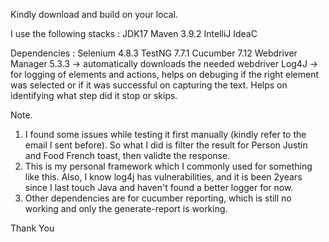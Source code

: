 Kindly download and build on your local.

I use the following stacks : JDK17 Maven 3.9.2 IntelliJ IdeaC

Dependencies :
Selenium 4.8.3
TestNG 7.7.1
Cucumber 7.12
Webdriver Manager 5.3.3 -> automatically downloads the needed webdriver
Log4J -> for logging of elements and actions, helps on debuging if the right element was selected or if it was successful on capturing the text. Helps on identifying what step did it stop or skips.

Note.
1. I found some issues while testing it first manually (kindly refer to the email I sent before). So what I did is filter the result for Person Justin and Food French toast, then validte the response.
2. This is my personal framework which I commonly used for something like this. Also, I know log4j has vulnerabilities, and it is been 2years since I last touch Java and haven't found a better logger for now.
3. Other dependencies are for cucumber reporting, which is still no working and only the generate-report is working.

Thank You
